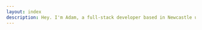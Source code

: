 ```yaml
---
layout: index
description: Hey. I'm Adam, a full-stack developer based in Newcastle upon Tyne. I write about the web, software development and everything inbetween.
---
```

